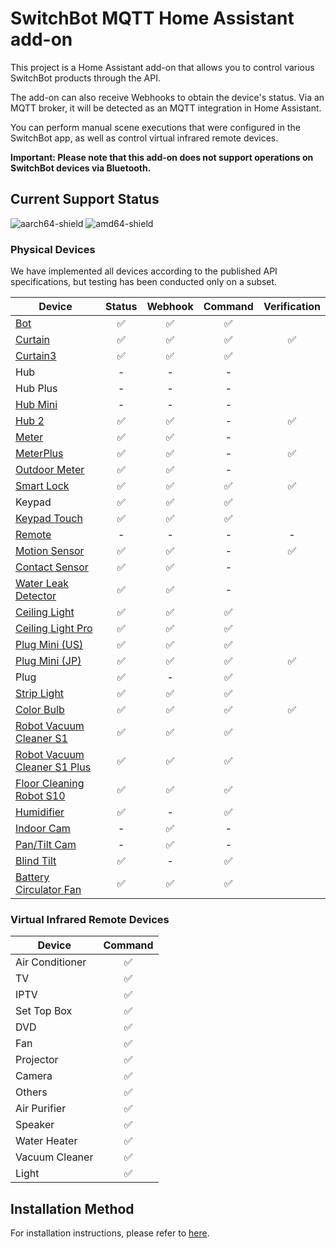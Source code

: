 # SwitchBot MQTT Home Assistant add-on

This project is a Home Assistant add-on that allows you to control various SwitchBot products through the API.

The add-on can also receive Webhooks to obtain the device's status.
Via an MQTT broker, it will be detected as an MQTT integration in Home Assistant.

You can perform manual scene executions that were configured in the SwitchBot app, as well as control virtual infrared remote devices.

**Important: Please note that this add-on does not support operations on SwitchBot devices via Bluetooth.**

## Current Support Status

![aarch64-shield](https://img.shields.io/badge/aarch64-yes-green.svg)
![amd64-shield](https://img.shields.io/badge/amd64-yes-green.svg)

### Physical Devices

We have implemented all devices according to the published API specifications, but testing has been conducted only on a subset.

| Device                                                                                           | Status | Webhook | Command | Verification |
|--------------------------------------------------------------------------------------------------|:------:|:-------:|:-------:|:------------:|
| [Bot](https://www.switch-bot.com/products/switchbot-bot)                                         |   ✅    |    ✅    |    ✅    |              |
| [Curtain](https://www.switch-bot.com/products/switchbot-curtain)                                 |   ✅    |    ✅    |    ✅    |      ✅       |
| [Curtain3](https://www.switch-bot.com/products/switchbot-curtain-3)                              |   ✅    |    ✅    |    ✅    |              |
| Hub                                                                                              |   -    |    -    |    -    |              |
| Hub Plus                                                                                         |   -    |    -    |    -    |              |
| [Hub Mini](https://www.switch-bot.com/products/switchbot-hub-mini)                               |   -    |    -    |    -    |              |
| [Hub 2](https://us.switch-bot.com/pages/switchbot-hub-2)                                         |   ✅    |    ✅    |    -    |      ✅       |
| [Meter](https://www.switch-bot.com/products/switchbot-meter)                                     |   ✅    |    ✅    |    -    |              |
| [MeterPlus](https://www.switch-bot.com/products/switchbot-meter-plus)                            |   ✅    |    ✅    |    -    |      ✅       |
| [Outdoor Meter](https://www.switch-bot.com/products/switchbot-indoor-outdoor-thermo-hygrometer)  |   ✅    |    ✅    |    -    |              |
| [Smart Lock](https://us.switch-bot.com/products/switchbot-lock)                                  |   ✅    |    ✅    |    ✅    |      ✅       |
| Keypad                                                                                           |   ✅    |    ✅    |    ✅    |              |
| [Keypad Touch](https://switch-bot.com/pages/switchbot-keypad)                                    |   ✅    |    ✅    |    ✅    |              |
| [Remote](https://switch-bot.com/products/switchbot-remote)                                       |   -    |    -    |    -    |      -       |
| [Motion Sensor](https://www.switch-bot.com/products/motion-sensor)                               |   ✅    |    ✅    |    -    |      ✅       |
| [Contact Sensor](https://www.switch-bot.com/products/contact-sensor)                             |   ✅    |    ✅    |    -    |              |
| [Water Leak Detector](https://us.switch-bot.com/pages/switchbot-water-leak-detector)                             |   ✅    |    ✅    |    -    |              |
| [Ceiling Light](https://www.switchbot.jp/collections/all/products/switchbot-ceiling-light)       |   ✅    |    ✅    |    ✅    |              |
| [Ceiling Light Pro](https://www.switchbot.jp/collections/all/products/switchbot-ceiling-light)   |   ✅    |    ✅    |    ✅    |              |
| [Plug Mini (US)](https://switch-bot.com/pages/switchbot-plug-mini)                               |   ✅    |    ✅    |    ✅    |              |
| [Plug Mini (JP)](https://www.switchbot.jp/products/switchbot-plug-mini)                          |   ✅    |    ✅    |    ✅    |      ✅       |
| Plug                                                                                             |   ✅    |    -    |    ✅    |              |
| [Strip Light](https://www.switch-bot.com/products/switchbot-light-strip)                         |   ✅    |    ✅    |    ✅    |              |
| [Color Bulb](https://www.switch-bot.com/products/switchbot-color-bulb)                           |   ✅    |    ✅    |    ✅    |      ✅       |
| [Robot Vacuum Cleaner S1](https://www.switchbot.jp/products/switchbot-robot-vacuum-cleaner)      |   ✅    |    ✅    |    ✅    |              |
| [Robot Vacuum Cleaner S1 Plus](https://www.switchbot.jp/products/switchbot-robot-vacuum-cleaner) |   ✅    |    ✅    |    ✅    |              |
| [Floor Cleaning Robot S10](https://us.switch-bot.com/products/switchbot-floor-cleaning-robot-s10) |   ✅    |    ✅    |    ✅    |              |
| [Humidifier](https://www.switch-bot.com/products/switchbot-smart-humidifier)                     |   ✅    |    -    |    ✅    |              |
| [Indoor Cam](https://switch-bot.com/pages/switchbot-indoor-cam)                                  |   -    |    ✅    |    -    |              |
| [Pan/Tilt Cam](https://switch-bot.com/pages/switchbot-pan-tilt-cam-2k)                           |   -    |    ✅    |    -    |              |
| [Blind Tilt](https://us.switch-bot.com/pages/switchbot-blind-tilt)                               |   ✅    |    -    |    ✅    |              |
| [Battery Circulator Fan](https://www.switchbot.jp/products/switchbot-smart-circulator-fan)       |   ✅    |    ✅    |    ✅    |              |

### Virtual Infrared Remote Devices

| Device          | Command |
|-----------------|:-------:|
| Air Conditioner |    ✅    |
| TV              |    ✅    |
| IPTV            |    ✅    |
| Set Top Box     |    ✅    |
| DVD             |    ✅    |
| Fan             |    ✅    |
| Projector       |    ✅    |
| Camera          |    ✅    |
| Others          |    ✅    |
| Air Purifier    |    ✅    |
| Speaker         |    ✅    |
| Water Heater    |    ✅    |
| Vacuum Cleaner  |    ✅    |
| Light           |    ✅    |

## Installation Method

For installation instructions, please refer to [here](INSTALLATION.md).
